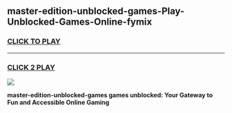 
## master-edition-unblocked-games-Play-Unblocked-Games-Online-fymix
<h3>
<a href="https://premium76.site?title=master-edition-unblocked-games&ref=25A">CLICK TO PLAY</a></h3>
<hr>

<h3>
<a href="https://premium76.site?title=master-edition-unblocked-games&ref=25A">CLICK 2 PLAY</a>
  
</h3>

<a href="https://premium76.site?title=master-edition-unblocked-games&ref=25A"><img src="https://clearcache.store/games.png"></a>


**master-edition-unblocked-games games unblocked: Your Gateway to Fun and Accessible Online Gaming**
